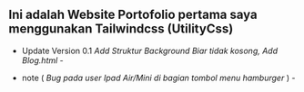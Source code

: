 Ini adalah Website Portofolio pertama saya menggunakan Tailwindcss (UtilityCss) 
-
- Update Version 0.1 
*Add Struktur Background Biar tidak kosong, Add Blog.html* -

- note ( *Bug pada user Ipad Air/Mini di bagian tombol menu hamburger* ) -
